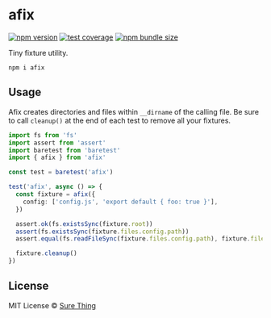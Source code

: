 # afix

[![npm version](https://img.shields.io/npm/v/afix?style=flat&colorA=4488FF&colorB=4488FF)](https://www.npmjs.com/package/afix) [![test coverage](https://img.shields.io/coveralls/github/sure-thing/afix?style=flat&colorA=223355&colorB=223355)](https://coveralls.io/github/sure-thing/afix?branch=main) [![npm bundle size](https://badgen.net/bundlephobia/min/afix?color=223355&labelColor=223355)](https://bundlephobia.com/result?p=afix)

Tiny fixture utility.

```
npm i afix
```

## Usage

Afix creates directories and files within `__dirname` of the calling file. Be
sure to call `cleanup()` at the end of each test to remove all your fixtures.

```typescript
import fs from 'fs'
import assert from 'assert'
import baretest from 'baretest'
import { afix } from 'afix'

const test = baretest('afix')

test('afix', async () => {
  const fixture = afix({
    config: ['config.js', 'export default { foo: true }'],
  })

  assert.ok(fs.existsSync(fixture.root))
  assert(fs.existsSync(fixture.files.config.path))
  assert.equal(fs.readFileSync(fixture.files.config.path), fixture.files.config.content)

  fixture.cleanup()
})
```

## License

MIT License © [Sure Thing](https://github.com/sure-thing)
